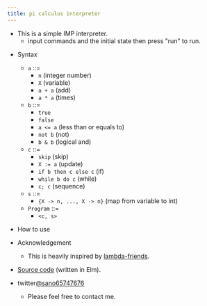 ```yaml
---
title: pi calculus interpreter
---
```

<script src="imp.js"></script>

- This is a simple IMP interpreter.
   - input commands and the initial state then press "run" to run. 

<div id="myapp"></div>

- Syntax 
  - `a` ::=
    - `n` (integer number)
    - `X` (variable)
    - `a + a` (add)
    - `a * a` (times)
  - `b` ::=
    - `true` 
    - `false`
    - `a <= a` (less than or equals to)
    - `not b` (not)
    - `b & b` (logical and)
  - `c` ::=
    - `skip`   (skip)
    - `X := a` (update)
    - `if b then c else c` (if)
    - `while b do c` (while)
    - `c; c`  (sequence)
  - `s` ::=
    - `{X -> n, ..., X -> n}` (map from variable to int)
  - `Program` ::=
    - `<c, s>`

- How to use
- Acknowledgement
  - This is heavily inspired by [lambda-friends](https://nikosai.ml/lambda-friends/).
- [Source code](https://github.com/sano-jin/imp-interpreter.git) (written in Elm). 
- twitter[@sano65747676](https://twitter.com/sano65747676)
  - Please feel free to contact me.

<script>
  var app = Elm.Main.init({
    node: document.getElementById('myapp')
  });
</script>
